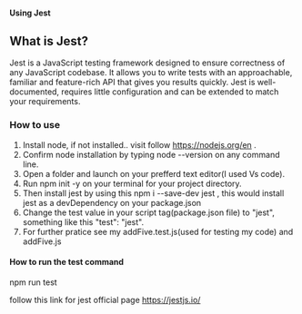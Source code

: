 #### Using Jest
## What is Jest?
Jest is a JavaScript testing framework designed to ensure correctness of any JavaScript codebase. It allows you to write tests with an approachable, familiar and feature-rich API that gives you results quickly. Jest is well-documented, requires little configuration and can be extended to match your requirements.
### How to use
1) Install node, if not installed.. visit follow https://nodejs.org/en . 
2) Confirm node installation by typing node --version on any command line.
3) Open a folder and launch on your prefferd text editor(I used Vs code).
4) Run npm init -y on your terminal for your project directory.
5) Then install jest by using this npm i --save-dev jest , this would install jest as a devDependency on your package.json
6) Change the test value in your script tag(package.json file) to "jest", something like this  "test": "jest".
7) For further pratice see my addFive.test.js(used for testing my code) and addFive.js


#### How to run the test command
npm run test

follow this link for jest official page https://jestjs.io/
